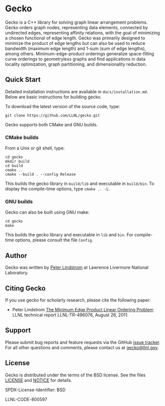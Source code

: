 Gecko
=====

Gecko is a C++ library for solving graph linear arrangement problems.  Gecko
orders graph nodes, representing data elements, connected by undirected edges,
representing affinity relations, with the goal of minimizing a chosen
functional of edge length.  Gecko was primarily designed to minimize the
product of edge lengths but can also be used to reduce bandwidth (maximum
edge length) and 1-sum (sum of edge lengths), among others.
Minimum-edge-product orderings generalize space-filling curve orderings to
geometryless graphs and find applications in data locality optimization,
graph partitioning, and dimensionality reduction.


Quick Start
-----------

Detailed installation instructions are available in `docs/installation.md`.
Below are basic instructions for building gecko.

To download the latest version of the source code, type:

    git clone https://github.com/LLNL/gecko.git

Gecko supports both CMake and GNU builds.

### CMake builds

From a Unix or git shell, type:

    cd gecko
    mkdir build
    cd build
    cmake ..
    cmake --build . --config Release

This builds the gecko library in `build/lib` and executable in `build/bin`.
To display the compile-time options, type `cmake .. -L`.

### GNU builds

Gecko can also be built using GNU make:

    cd gecko
    make

This builds the gecko library and executable in `lib` and `bin`.  For
compile-time options, please consult the file `Config`.


Author
------

Gecko was written by [Peter Lindstrom](https://people.llnl.gov/pl) at
Lawrence Livermore National Laboratory.


Citing Gecko
------------

If you use gecko for scholarly research, please cite the following paper:

* Peter Lindstrom
  [The Minimum Edge Product Linear Ordering Problem](https://www.researchgate.net/publication/259383744_The_Minimum_Edge_Product_Linear_Ordering_Problem)
  LLNL technical report LLNL-TR-496076, August 26, 2011.


Support
-------

Please submit bug reports and feature requests via the GitHub
[issue tracker](https://github.com/LLNL/gecko/issues).
For all other questions and comments, please contact us at
[gecko@llnl.gov](mailto:gecko@llnl.gov).


License
-------

Gecko is distributed under the terms of the BSD license.  See the files
[LICENSE](https://github.com/LLNL/gecko/blob/master/LICENSE) and
[NOTICE](https://github.com/LLNL/gecko/blob/master/NOTICE) for details.

SPDX-License-Identifier: BSD

LLNL-CODE-800597
